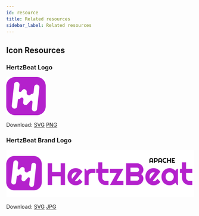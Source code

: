 ```yaml
---
id: resource  
title: Related resources    
sidebar_label: Related resources     
---
```


## Icon Resources 

### HertzBeat Logo   

![logo](/img/hertzbeat-logo.svg)  

Download: [SVG](/img/hertzbeat-logo.svg)  [PNG](/img/hertzbeat-logo.png)     

### HertzBeat Brand Logo  

![logo](/img/hertzbeat-brand.svg)  

Download: [SVG](/img/hertzbeat-brand.svg)  [JPG](/img/hertzbeat-brand.jpg)     
